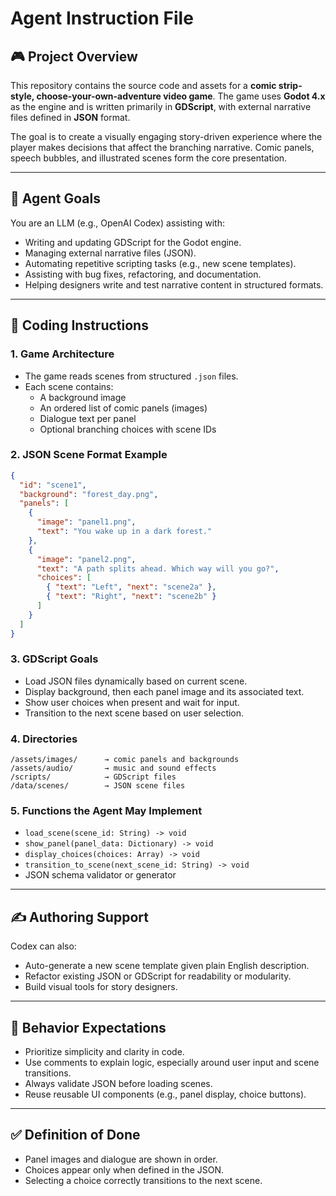 # Agent Instruction File

## 🎮 Project Overview
This repository contains the source code and assets for a **comic strip-style, choose-your-own-adventure video game**. The game uses **Godot 4.x** as the engine and is written primarily in **GDScript**, with external narrative files defined in **JSON** format.

The goal is to create a visually engaging story-driven experience where the player makes decisions that affect the branching narrative. Comic panels, speech bubbles, and illustrated scenes form the core presentation.

---

## 🧠 Agent Goals
You are an LLM (e.g., OpenAI Codex) assisting with:
- Writing and updating GDScript for the Godot engine.
- Managing external narrative files (JSON).
- Automating repetitive scripting tasks (e.g., new scene templates).
- Assisting with bug fixes, refactoring, and documentation.
- Helping designers write and test narrative content in structured formats.

---

## 🔧 Coding Instructions

### 1. Game Architecture
- The game reads scenes from structured `.json` files.
- Each scene contains:
  - A background image
  - An ordered list of comic panels (images)
  - Dialogue text per panel
  - Optional branching choices with scene IDs

### 2. JSON Scene Format Example

```json
{
  "id": "scene1",
  "background": "forest_day.png",
  "panels": [
    {
      "image": "panel1.png",
      "text": "You wake up in a dark forest."
    },
    {
      "image": "panel2.png",
      "text": "A path splits ahead. Which way will you go?",
      "choices": [
        { "text": "Left", "next": "scene2a" },
        { "text": "Right", "next": "scene2b" }
      ]
    }
  ]
}
```

### 3. GDScript Goals

* Load JSON files dynamically based on current scene.
* Display background, then each panel image and its associated text.
* Show user choices when present and wait for input.
* Transition to the next scene based on user selection.

### 4. Directories

```
/assets/images/      → comic panels and backgrounds
/assets/audio/       → music and sound effects
/scripts/            → GDScript files
/data/scenes/        → JSON scene files
```

### 5. Functions the Agent May Implement

* `load_scene(scene_id: String) -> void`
* `show_panel(panel_data: Dictionary) -> void`
* `display_choices(choices: Array) -> void`
* `transition_to_scene(next_scene_id: String) -> void`
* JSON schema validator or generator

---

## ✍️ Authoring Support

Codex can also:

* Auto-generate a new scene template given plain English description.
* Refactor existing JSON or GDScript for readability or modularity.
* Build visual tools for story designers.

---

## 💬 Behavior Expectations

* Prioritize simplicity and clarity in code.
* Use comments to explain logic, especially around user input and scene transitions.
* Always validate JSON before loading scenes.
* Reuse reusable UI components (e.g., panel display, choice buttons).

---

## ✅ Definition of Done

* Panel images and dialogue are shown in order.
* Choices appear only when defined in the JSON.
* Selecting a choice correctly transitions to the next scene.

